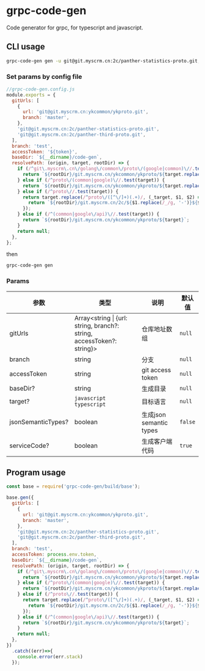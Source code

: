 # grpc-code-gen

Code generator for grpc, for typescript and javascript.

## CLI usage

```bash
grpc-code-gen gen -u git@git.myscrm.cn:2c/panther-statistics-proto.git,git@git.myscrm.cn:2c/panther-third-proto.git -b test -t ${token} -d test/code-gen-cli
```

### Set params by config file

```js
//grpc-code-gen.config.js
module.exports = {
  gitUrls: [
    {
      url: 'git@git.myscrm.cn:ykcommon/ykproto.git',
      branch: 'master',
    },
    'git@git.myscrm.cn:2c/panther-statistics-proto.git',
    'git@git.myscrm.cn:2c/panther-third-proto.git',
  ],
  branch: 'test',
  accessToken: '${token}',
  baseDir: `${__dirname}/code-gen`,
  resolvePath: (origin, target, rootDir) => {
    if (/^git\.myscrm\.cn\/golang\/common\/proto\/(google|common)\//.test(target)) {
      return `${rootDir}/git.myscrm.cn/ykcommon/ykproto/${target.replace(/^git\.myscrm\.cn\/golang\/common\/proto\//, '')}`;
    } else if (/^proto\/(common|google)\//.test(target)) {
      return `${rootDir}/git.myscrm.cn/ykcommon/ykproto/${target.replace(/^proto\//, '')}`;
    } else if (/^proto\//.test(target)) {
      return target.replace(/^proto\/([^\/]+)(.+)/, (_target, $1, $2) => {
        return `${rootDir}/git.myscrm.cn/2c/${$1.replace(/_/g, '-')}${$2}`;
      });
    } else if (/^(common|google\/api)\//.test(target)) {
      return `${rootDir}/git.myscrm.cn/ykcommon/ykproto/${target}`;
    }
    return null;
  },
};
```

then

```bash
grpc-code-gen gen
```

### Params

参数 | 类型 | 说明 | 默认值
---|---|---|---
gitUrls | Array<string \| {url: string, branch?: string, accessToken?: string}> | 仓库地址数组 | `null`
branch |  string | 分支 | `null`
accessToken | string | git access token | `null`
baseDir? | string | 生成目录 | `null`
target? | `javascript typescript` | 目标语言 | `null`
jsonSemanticTypes? | boolean | 生成json semantic types | `false`  
serviceCode? | boolean | 生成客户端代码 | `true` 


## Program usage
```js
const base = require('grpc-code-gen/build/base');

base.gen({
  gitUrls: [
    {
      url: 'git@git.myscrm.cn:ykcommon/ykproto.git',
      branch: 'master',
    },
    'git@git.myscrm.cn:2c/panther-statistics-proto.git',
    'git@git.myscrm.cn:2c/panther-third-proto.git',
  ],
  branch: 'test',
  accessToken: process.env.token,
  baseDir: `${__dirname}/code-gen`,
  resolvePath: (origin, target, rootDir) => {
    if (/^git\.myscrm\.cn\/golang\/common\/proto\/(google|common)\//.test(target)) {
      return `${rootDir}/git.myscrm.cn/ykcommon/ykproto/${target.replace(/^git\.myscrm\.cn\/golang\/common\/proto\//, '')}`;
    } else if (/^proto\/(common|google)\//.test(target)) {
      return `${rootDir}/git.myscrm.cn/ykcommon/ykproto/${target.replace(/^proto\//, '')}`;
    } else if (/^proto\//.test(target)) {
      return target.replace(/^proto\/([^\/]+)(.+)/, (_target, $1, $2) => {
        return `${rootDir}/git.myscrm.cn/2c/${$1.replace(/_/g, '-')}${$2}`;
      });
    } else if (/^(common|google\/api)\//.test(target)) {
      return `${rootDir}/git.myscrm.cn/ykcommon/ykproto/${target}`;
    }
    return null;
  },
})
  .catch((err)=>{
    console.error(err.stack)
  });
```
 

